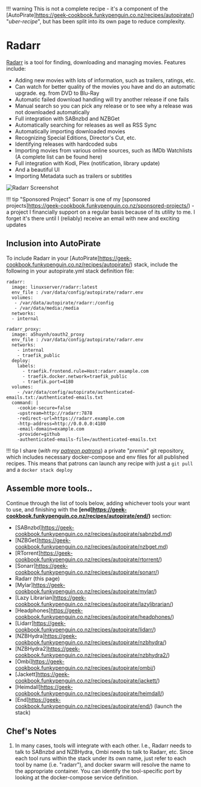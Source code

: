 !!! warning
    This is not a complete recipe - it's a component of the [AutoPirate]https://geek-cookbook.funkypenguin.co.nz/recipes/autopirate/) "_uber-recipe_", but has been split into its own page to reduce complexity.

# Radarr


[Radarr](https://radarr.video/) is a tool for finding, downloading and managing movies. Features include:

* Adding new movies with lots of information, such as trailers, ratings, etc.
* Can watch for better quality of the movies you have and do an automatic upgrade. eg. from DVD to Blu-Ray
* Automatic failed download handling will try another release if one fails
* Manual search so you can pick any release or to see why a release was not downloaded automatically
* Full integration with SABnzbd and NZBGet
* Automatically searching for releases as well as RSS Sync
* Automatically importing downloaded movies
* Recognizing Special Editions, Director's Cut, etc.
* Identifying releases with hardcoded subs
* Importing movies from various online sources, such as IMDb Watchlists (A complete list can be found here)
* Full integration with Kodi, Plex (notification, library update)
* And a beautiful UI
* Importing Metadata such as trailers or subtitles

![Radarr Screenshot](../../images/radarr.png)

!!! tip "Sponsored Project"
    Sonarr is one of my [sponsored projects]https://geek-cookbook.funkypenguin.co.nz/sponsored-projects/) - a project I financially support on a regular basis because of its utility to me. I forget it's there until I (reliably) receive an email with new and exciting updates 

## Inclusion into AutoPirate

To include Radarr in your [AutoPirate]https://geek-cookbook.funkypenguin.co.nz/recipes/autopirate/) stack, include the following in your autopirate.yml stack definition file:

```
radarr:
  image: linuxserver/radarr:latest
  env_file : /var/data/config/autopirate/radarr.env
  volumes:
   - /var/data/autopirate/radarr:/config
   - /var/data/media:/media
  networks:
  - internal

radarr_proxy:
  image: a5huynh/oauth2_proxy
  env_file : /var/data/config/autopirate/radarr.env
  networks:
    - internal
    - traefik_public
  deploy:
    labels:
      - traefik.frontend.rule=Host:radarr.example.com
      - traefik.docker.network=traefik_public
      - traefik.port=4180
  volumes:
    - /var/data/config/autopirate/authenticated-emails.txt:/authenticated-emails.txt
  command: |
    -cookie-secure=false
    -upstream=http://radarr:7878
    -redirect-url=https://radarr.example.com
    -http-address=http://0.0.0.0:4180
    -email-domain=example.com
    -provider=github
    -authenticated-emails-file=/authenticated-emails.txt
```

!!! tip
    I share (_with my [patreon patrons](https://www.patreon.com/funkypenguin)_) a private "_premix_" git repository, which includes necessary docker-compose and env files for all published recipes. This means that patrons can launch any recipe with just a ```git pull``` and a ```docker stack deploy``` 

## Assemble more tools..

Continue through the list of tools below, adding whichever tools your want to use, and finishing with the **[end]https://geek-cookbook.funkypenguin.co.nz/recipes/autopirate/end/)** section:

* [SABnzbd]https://geek-cookbook.funkypenguin.co.nz/recipes/autopirate/sabnzbd.md)
* [NZBGet]https://geek-cookbook.funkypenguin.co.nz/recipes/autopirate/nzbget.md)
* [RTorrent]https://geek-cookbook.funkypenguin.co.nz/recipes/autopirate/rtorrent/)
* [Sonarr]https://geek-cookbook.funkypenguin.co.nz/recipes/autopirate/sonarr/)
* Radarr (this page)
* [Mylar]https://geek-cookbook.funkypenguin.co.nz/recipes/autopirate/mylar/)
* [Lazy Librarian]https://geek-cookbook.funkypenguin.co.nz/recipes/autopirate/lazylibrarian/)
* [Headphones]https://geek-cookbook.funkypenguin.co.nz/recipes/autopirate/headphones/)
* [Lidarr]https://geek-cookbook.funkypenguin.co.nz/recipes/autopirate/lidarr/)
* [NZBHydra]https://geek-cookbook.funkypenguin.co.nz/recipes/autopirate/nzbhydra/)
* [NZBHydra2]https://geek-cookbook.funkypenguin.co.nz/recipes/autopirate/nzbhydra2/)
* [Ombi]https://geek-cookbook.funkypenguin.co.nz/recipes/autopirate/ombi/)
* [Jackett]https://geek-cookbook.funkypenguin.co.nz/recipes/autopirate/jackett/)
* [Heimdall]https://geek-cookbook.funkypenguin.co.nz/recipes/autopirate/heimdall/)
* [End]https://geek-cookbook.funkypenguin.co.nz/recipes/autopirate/end/) (launch the stack)


## Chef's Notes 

1. In many cases, tools will integrate with each other. I.e., Radarr needs to talk to SABnzbd and NZBHydra, Ombi needs to talk to Radarr, etc. Since each tool runs within the stack under its own name, just refer to each tool by name (i.e. "radarr"), and docker swarm will resolve the name to the appropriate container. You can identify the tool-specific port by looking at the docker-compose service definition.